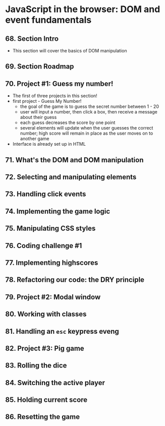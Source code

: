 # JavaScript in the browser: DOM and event fundamentals

## 68. Section Intro
* This section will cover the basics of DOM manipulation

## 69. Section Roadmap

## 70. Project #1: Guess my number!
* The first of three projects in this section!
* first project - Guess My Number!
  * the goal of the game is to guess the secret number between 1 - 20
  * user will input a number, then click a box, then receive a message about their guess
  * each guess decreases the score by one point
  * several elements will update when the user guesses the correct number; high score will remain in place as the user moves on to another game
* Interface is already set up in HTML

## 71. What's the DOM and DOM manipulation

## 72. Selecting and manipulating elements

## 73. Handling click events

## 74. Implementing the game logic

## 75. Manipulating CSS styles

## 76. Coding challenge #1

## 77. Implementing highscores

## 78. Refactoring our code: the DRY principle

## 79. Project #2: Modal window

## 80. Working with classes

## 81. Handling an `esc` keypress eveng

## 82. Project #3: Pig game

## 83. Rolling the dice

## 84. Switching the active player

## 85. Holding current score

## 86. Resetting the game